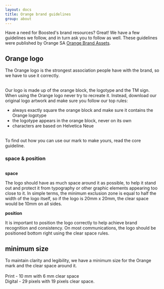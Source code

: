 ```yaml
---
layout: docs
title: Orange brand guidelines
group: about
---
```


Have a need for Boosted's brand resources? Great! We have a few guidelines we follow, and in turn ask you to follow as well. These guidelines were published by Orange SA [Orange Brand Assets](http://brand.orange.com/).

## Orange logo

<p>The Orange logo is the strongest association people have with the brand, so we have to use it correctly.</p>
<p><br>Our logo is made up of the orange block, the logotype and the TM sign. When using the Orange logo never try to recreate it. Instead, download our original logo artwork and make sure you follow our top rules:</p>
<ul>
<li>always exactly square the orange block and make sure it contains the Orange logotype</li>
<li>the logotype appears in the orange block, never on its own</li>
<li>characters are based on Helvetica Neue</li>
</ul>
<p><br>To find out how you can use our mark to make yours, read the core guideline.</p>

### space &amp; position
	
<img src="{{ site.baseurl }}/assets/brand/orange-space-position.jpg" alt="">
<p><strong>space</strong></p>
<p>The logo should have as much space around it as possible, to help it stand out and protect it from typography or other graphic elements appearing too close to it. In simple terms, the minimum exclusion zone is equal to half the width of the logo itself, so if the logo is 20mm x 20mm, the clear space would be 10mm on all sides.</p>
<p><strong>position</strong></p>
<p>It is important to position the logo correctly to help achieve brand recognition and consistency. On most communications, the logo should be positioned bottom right using the clear space rules.</p>

## minimum size


<p>To maintain clarity and legibility, we have a minimum size for the Orange mark and the clear space around it. <br><br>Print - 10 mm with 6 mm clear space<br>Digital - 29 pixels with 19 pixels clear space.</p>


